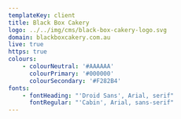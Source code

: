 ```yaml
---
templateKey: client
title: Black Box Cakery
logo: ../../img/cms/black-box-cakery-logo.svg
domain: blackboxcakery.com.au
live: true
https: true
colours:
    - colourNeutral: '#AAAAAA'
      colourPrimary: '#000000'
      colourSecondary: '#F282B4'
fonts:
    - fontHeading: "'Droid Sans', Arial, serif"
      fontRegular: "'Cabin', Arial, sans-serif"
---
```

